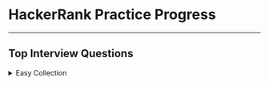 # HackerRank Practice Progress

---

## Top Interview Questions

<details>

<summary>Easy Collection</summary>

---

~~Array 11/11~~

Strings 1/9

Linked Lists

Trees

Sorting and Searching

Dynamic Programming

Design

Math

Others

---

</details>